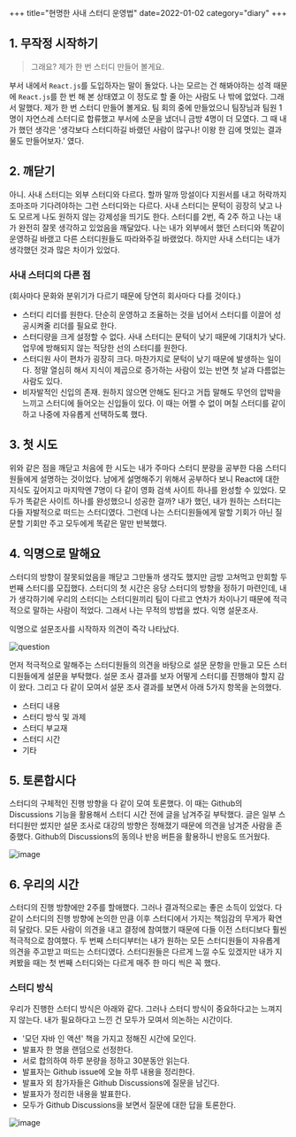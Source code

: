 +++
title="현명한 사내 스터디 운영법"
date=2022-01-02
category="diary"
+++

## 1. 무작정 시작하기

> 그래요? 제가 한 번 스터디 만들어 볼게요.

부서 내에서 `React.js`를 도입하자는 말이 돌았다. 나는 모르는 건 해봐야하는 성격 때문에 `React.js`를 한 번 해 본 상태였고 이 정도로 할 줄 아는 사람도 나 밖에 없었다. 그래서 말했다. 제가 한 번 스터디 만들어 볼게요.
팀 회의 중에 만들었으니 팀장님과 팀원 1명이 자연스레 스터디로 합류했고 부서에 소문을 냈더니 금방 4명이 더 모였다. 그 때 내가 했던 생각은 '생각보다 스터디하길 바랬던 사람이 많구나! 이왕 한 김에 멋있는 결과물도 만들어보자.' 였다.

## 2. 깨닫기

아니. 사내 스터디는 외부 스터디와 다르다. 할까 말까 망설이다 지원서를 내고 허락까지 조마조마 기다려야하는 그런 스터디와는 다르다. 사내 스터디는 문턱이 굉장히 낮고 나도 모르게 나도 원하지 않는 강제성을 띄기도 한다. 스터디를 2번, 즉 2주 하고 나는 내가 완전히 잘못 생각하고 있었음을 깨달았다. 나는 내가 외부에서 했던 스터디와 똑같이 운영하길 바랬고 다른 스터디원들도 따라와주길 바랬었다. 하지만 사내 스터디는 내가 생각했던 것과 많은 차이가 있었다.

### 사내 스터디의 다른 점
(회사마다 문화와 분위기가 다르기 때문에 당연히 회사마다 다를 것이다.)
- 스터디 리더를 원한다. 단순히 운영하고 조율하는 것을 넘어서 스터디를 이끌어 성공시켜줄 리더를 필요로 한다.
- 스터디량을 크게 설정할 수 없다. 사내 스터디는 문턱이 낮기 때문에 기대치가 낮다. 업무에 방해되지 않는 적당한 선의 스터디를 원한다.
- 스터디원 사이 편차가 굉장히 크다. 마찬가지로 문턱이 낮기 때문에 발생하는 일이다. 정말 열심히 해서 지식이 제곱으로 증가하는 사람이 있는 반면 첫 날과 다름없는 사람도 있다.
- 비자발적인 신입의 존재. 원하지 않으면 안해도 된다고 거듭 말해도 무언의 압박을 느끼고 스터디에 들어오는 신입들이 있다. 이 때는 어쩔 수 없이 며칠 스터디를 같이 하고 나중에 자유롭게 선택하도록 했다.

## 3. 첫 시도

위와 같은 점을 깨닫고 처음에 한 시도는 내가 주마다 스터디 분량을 공부한 다음 스터디원들에게 설명하는 것이었다. 남에게 설명해주기 위해서 공부하다 보니 React에 대한 지식도 깊어지고 마지막엔 7명이 다 같이 영화 검색 사이트 하나를 완성할 수 있었다. 모두가 똑같은 사이트 하나를 완성했으니 성공한 걸까? 내가 했던, 내가 원하는 스터디는 다들 자발적으로 떠드는 스터디였다. 그런데 나는 스터디원들에게 말할 기회가 아닌 질문할 기회만 주고 모두에게 똑같은 말만 반복했다.

## 4. 익명으로 말해요

스터디의 방향이 잘못되었음을 깨닫고 그만둘까 생각도 했지만 금방 고쳐먹고 만회할 두 번째 스터디를 모집했다. 스터디의 첫 시간은 응당 스터디의 방향을 정하기 마련인데, 내가 생각하기에 우리의 스터디는 스터디원끼리 팀이 다르고 연차가 차이나기 때문에 적극적으로 말하는 사람이 적었다. 그래서 나는 무적의 방법을 썼다. 익명 설문조사.

익명으로 설문조사를 시작하자 의견이 즉각 나타났다.

![question](https://user-images.githubusercontent.com/41099541/112270954-aaf7b480-8cbd-11eb-87e8-4279b3425957.png)

먼저 적극적으로 말해주는 스터디원들의 의견을 바탕으로 설문 문항을 만들고 모든 스터디원들에게 설문을 부탁했다. 설문 조사 결과를 보자 어떻게 스터디를 진행해야 할지 감이 왔다. 그리고 다 같이 모여서 설문 조사 결과를 보면서 아래 5가지 항목을 논의했다.

- 스터디 내용
- 스터디 방식 및 과제
- 스터디 부교재
- 스터디 시간
- 기타

## 5. 토론합시다

스터디의 구체적인 진행 방향을 다 같이 모여 토론했다. 이 때는 Github의 Discussions 기능을 활용해서 스터디 시간 전에 글을 남겨주길 부탁했다. 글은 일부 스터디원만 썼지만 설문 조사로 대강의 방향은 정해졌기 때문에 의견을 남겨준 사람을 존중했다. Github의 Discussions의 동의나 반응 버튼을 활용하니 반응도 뜨거웠다.

![image](/img/study_review_01.png)

## 6. 우리의 시간

스터디의 진행 방향에만 2주를 할애했다. 그러나 결과적으로는 좋은 소득이 있었다. 다 같이 스터디의 진행 방향에 논의한 만큼 이후 스터디에서 가지는 책임감의 무게가 확연히 달랐다. 모든 사람이 의견을 내고 결정에 참여했기 때문에 다들 이전 스터디보다 훨씬 적극적으로 참여했다.
두 번째 스터디부터는 내가 원하는 모든 스터디원들이 자유롭게 의견을 주고받고 떠드는 스터디였다. 스터디원들은 다르게 느낄 수도 있겠지만 내가 지켜봤을 때는 첫 번째 스터디와는 다르게 매주 한 마디 씩은 꼭 했다.

### 스터디 방식
우리가 진행한 스터디 방식은 아래와 같다. 그러나 스터디 방식이 중요하다고는 느껴지지 않는다. 내가 필요하다고 느낀 건 모두가 모여서 의논하는 시간이다.

- '모던 자바 인 액션' 책을 가지고 정해진 시간에 모인다.
- 발표자 한 명을 랜덤으로 선정한다.
- 서로 합의하여 하루 분량을 정하고 30분동안 읽는다.
- 발표자는 Github issue에 오늘 하루 내용을 정리한다.
- 발표자 외 참가자들은 Github Discussions에 질문을 남긴다.
- 발표자가 정리한 내용을 발표한다.
- 모두가 Github Discussions을 보면서 질문에 대한 답을 토론한다.

![image](/img/study_review_02.png)
